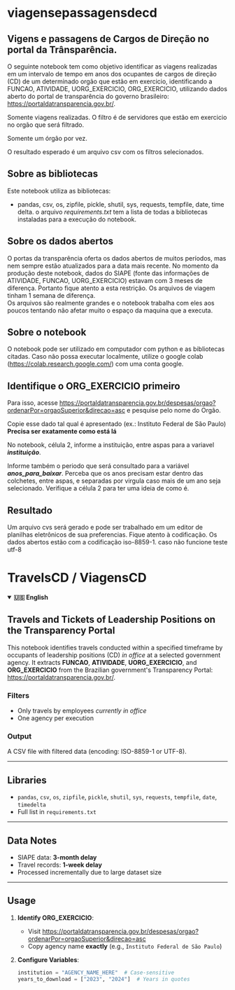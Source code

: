 # viagensepassagensdecd

## Vigens e passagens de Cargos de Direção no portal da Trânsparência.

O seguinte notebook tem como objetivo identificar as viagens realizadas em um intervalo de tempo em anos dos ocupantes de cargos de direção (CD) de um determinado orgão que estão em exercicio, identificando a FUNCAO, ATIVIDADE, UORG_EXERCICIO, ORG_EXERCICIO, utilizando dados aberto do portal de transparência do governo brasileiro: 
https://portaldatransparencia.gov.br/.

Somente viagens realizadas. O filtro é de servidores que estão em exercicio no orgão que será filtrado.

Somente um órgão por vez.



O resultado esperado é um arquivo csv com os filtros selecionados.

## Sobre as bibliotecas  
Este notebook utiliza as bibliotecas:
- pandas, csv, os, zipfile, pickle, shutil, sys, requests, tempfile, date, time delta.
o arquivo *requirements.txt* tem a lista de todas a bibliotecas instaladas para a execução do notebook.

## Sobre os dados abertos
O portas da transparência oferta os dados abertos de muitos períodos, mas nem sempre estão atualizados para a data mais recente. 
No momento da produção deste notebook, dados do SIAPE (fonte das informações de ATIVIDADE, FUNCAO, UORG_EXERCICIO) estavam com 3 meses de diferença. Portanto fique atento a esta restrição. Os arquivos de viagem tinham 1 semana de diferença.   
Os arquivos são realmente grandes e o notebook trabalha com eles aos poucos tentando não afetar muito o espaço da maquina que a executa.

## Sobre o notebook  
O notebook pode ser utilizado em computador com python e as bibliotecas citadas. Caso não possa executar localmente, utilize o google colab (https://colab.research.google.com/) com uma conta google.


## Identifique o ORG_EXERCICIO primeiro  
Para isso, acesse https://portaldatransparencia.gov.br/despesas/orgao?ordenarPor=orgaoSuperior&direcao=asc e pesquise pelo nome do Orgão.  

Copie esse dado tal qual é apresentado (ex.: Instituto Federal de São Paulo) **Precisa ser exatamente como está lá**

No notebook, célula 2, informe a instituição, entre aspas para a variavel ***instituição***.

Informe também o periodo que será consultado para a variável ***anos_para_baixar***. Perceba que os anos precisam estar dentro das colchetes, entre aspas, e separadas por virgula caso mais de um ano seja selecionado. Verifique a célula 2 para ter uma ideia de como é.

## Resultado

Um arquivo cvs será gerado e pode ser trabalhado em um editor de planilhas eletrônicos de sua preferencias.
Fique atento à codificação. Os dados abertos estão com a codificação iso-8859-1. caso não funcione teste utf-8

# TravelsCD / ViagensCD

<details open>
<summary><strong>🇺🇸 English</strong></summary>

## Travels and Tickets of Leadership Positions on the Transparency Portal  

This notebook identifies travels conducted within a specified timeframe by occupants of leadership positions (CD) *in office* at a selected government agency. It extracts **FUNCAO**, **ATIVIDADE**, **UORG_EXERCICIO**, and **ORG_EXERCICIO** from the Brazilian government's Transparency Portal:  
https://portaldatransparencia.gov.br/.  

### Filters  
- Only travels by employees *currently in office*  
- One agency per execution  

### Output  
A CSV file with filtered data (encoding: ISO-8859-1 or UTF-8).  

---

## Libraries  
- `pandas`, `csv`, `os`, `zipfile`, `pickle`, `shutil`, `sys`, `requests`, `tempfile`, `date`, `timedelta`  
- Full list in `requirements.txt`  

---

## Data Notes  
- SIAPE data: **3-month delay**  
- Travel records: **1-week delay**  
- Processed incrementally due to large dataset size  

---

## Usage  
1. **Identify ORG_EXERCICIO**:  
   - Visit https://portaldatransparencia.gov.br/despesas/orgao?ordenarPor=orgaoSuperior&direcao=asc  
   - Copy agency name **exactly** (e.g., `Instituto Federal de São Paulo`)  

2. **Configure Variables**:  
   ```python
   institution = "AGENCY_NAME_HERE"  # Case-sensitive
   years_to_download = ["2023", "2024"]  # Years in quotes
